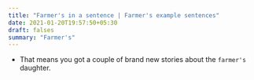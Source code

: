 ```yaml
---
title: "Farmer's in a sentence | Farmer's example sentences"
date: 2021-01-20T19:57:50+05:30
draft: falses
summary: "Farmer's"
---
```

- That means you got a couple of brand new stories about the `farmer's` daughter.
                 
